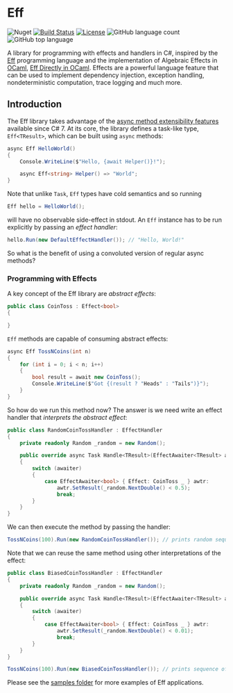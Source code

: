 # Eff

![Nuget](https://img.shields.io/nuget/v/Eff?style=flat)
[![Build Status](https://travis-ci.org/nessos/Eff.svg?branch=master)](https://travis-ci.org/nessos/Eff)
[![License](https://img.shields.io/badge/License-MIT-blue.svg)](https://opensource.org/licenses/MIT)
![GitHub language count](https://img.shields.io/github/languages/count/nessos/Eff)
![GitHub top language](https://img.shields.io/github/languages/top/nessos/Eff)

A library for programming with effects and handlers in C#, inspired by the [Eff] programming language and the implementation of Algebraic Effects in [OCaml], [Eff Directly in OCaml]. Effects are a powerful language feature that can be used to implement dependency injection, exception handling, nondeterministic computation, trace logging and much more.

## Introduction

The Eff library takes advantage of the [async method extensibility features](https://devblogs.microsoft.com/premier-developer/dissecting-the-async-methods-in-c/) available since C# 7.
At its core, the library defines a task-like type, `Eff<TResult>`, which can be built using `async` methods:

```csharp
async Eff HelloWorld()
{
    Console.WriteLine($"Hello, {await Helper()}!");

    async Eff<string> Helper() => "World";
}
```

Note that unlike `Task`, `Eff` types have cold semantics and so running

```csharp
Eff hello = HelloWorld();
```

will have no observable side-effect in stdout.
An `Eff` instance has to be run explicitly by passing an _effect handler_:

```csharp
hello.Run(new DefaultEffectHandler()); // "Hello, World!"
```

So what is the benefit of using a convoluted version of regular async methods?

### Programming with Effects

A key concept of the Eff library are _abstract effects_:

```csharp
public class CoinToss : Effect<bool>
{

}
```

`Eff` methods are capable of consuming abstract effects:

```csharp
async Eff TossNCoins(int n)
{
    for (int i = 0; i < n; i++)
    {
        bool result = await new CoinToss();
        Console.WriteLine($"Got {(result ? "Heads" : "Tails")}");
    }
}
```

So how do we run this method now?
The answer is we need write an effect handler that _interprets the abstract effect_:

```csharp
public class RandomCoinTossHandler : EffectHandler
{
    private readonly Random _random = new Random();

    public override async Task Handle<TResult>(EffectAwaiter<TResult> awaiter)
    {
        switch (awaiter)
        {
            case EffectAwaiter<bool> { Effect: CoinToss _ } awtr:
                awtr.SetResult(_random.NextDouble() < 0.5);
                break;
        }
    }
}
```

We can then execute the method by passing the handler:

```csharp
TossNCoins(100).Run(new RandomCoinTossHandler()); // prints random sequence of Heads and Tails
```

Note that we can reuse the same method using other interpretations of the effect:

```csharp
public class BiasedCoinTossHandler : EffectHandler
{
    private readonly Random _random = new Random();

    public override async Task Handle<TResult>(EffectAwaiter<TResult> awaiter)
    {
        switch (awaiter)
        {
            case EffectAwaiter<bool> { Effect: CoinToss _ } awtr:
                awtr.SetResult(_random.NextDouble() < 0.01);
                break;
        }
    }
}

TossNCoins(100).Run(new BiasedCoinTossHandler()); // prints sequence of mostly Tails
```

Please see the [samples folder](https://github.com/nessos/Eff/tree/master/samples) for more examples of Eff applications.

[Eff]: http://math.andrej.com/wp-content/uploads/2012/03/eff.pdf
[OCaml]: http://www.lpw25.net/ocaml2015-abs2.pdf
[Eff Directly in OCaml]: http://kcsrk.info/papers/eff_ocaml_ml16.pdf

